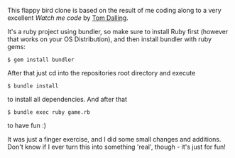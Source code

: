 This flappy bird clone is based on the result of me coding along to a very excellent
*Watch me code* by [Tom Dalling](http://www.tomdalling.com).

It's a ruby project using bundler, so make sure to install Ruby first (however
that works on your OS Distribution), and then install bundler with ruby gems:

    $ gem install bundler

After that just cd into the repositories root directory and execute

    $ bundle install

to install all dependencies. And after that

    $ bundle exec ruby game.rb

to have fun :)

It was just a finger exercise, and I did some small changes and additions.
Don't know if I ever turn this into something 'real', though - it's just for
fun!
